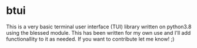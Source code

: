 # btui

This is a very basic terminal user interface (TUI) library written on python3.8 using the blessed module.
This has been written for my own use and I'll add functionallity to it as needed. If you want to contribute
let me know! ;)
